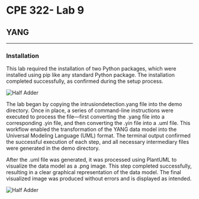# CPE 322- Lab 9
## YANG

---

### Installation

This lab required the installation of two Python packages, which were installed using pip like any standard Python package. The installation completed successfully, as confirmed during the setup process.

![Half Adder](halfadder.png)

The lab began by copying the intrusiondetection.yang file into the demo directory. Once in place, a series of command-line instructions were executed to process the file—first converting the .yang file into a corresponding .yin file, and then converting the .yin file into a .uml file. This workflow enabled the transformation of the YANG data model into the Universal Modeling Language (UML) format. The terminal output confirmed the successful execution of each step, and all necessary intermediary files were generated in the demo directory.

After the .uml file was generated, it was processed using PlantUML to visualize the data model as a .png image. This step completed successfully, resulting in a clear graphical representation of the data model. The final visualized image was produced without errors and is displayed as intended.

![Half Adder](halfadder.png)
